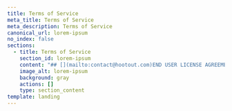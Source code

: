 ```yaml
---
title: Terms of Service
meta_title: Terms of Service
meta_description: Terms of Service
canonical_url: lorem-ipsum
no_index: false
sections:
  - title: Terms of Service
    section_id: lorem-ipsum
    content: "## [](mailto:contact@hootout.com)END USER LICENSE AGREEMENT AND TERMS OF SERVICE\n\nWe’ve drafted these Terms of Service (which we simply call the 'Terms') so that you’ll know the rules that govern our relationship with you. Although we have tried our best to strip the legalese from the Terms, there are places where these Terms may still read like a traditional contract. There’s a good reason for that: these Terms do indeed form a legally binding contract between you and Behtar Ads. So please read them carefully.\n\nBy using the Services, you agree to the Terms. Of course, if you don’t agree with them, then don’t use the Services.\n\nBehtar Ads is platform operated by KuchNaya TechnoLabs Private Limited (hereinafter referred to as \"KuchNaya TechnoLabs\" or \"Kuchnaya\" or\"Behtar Ads\" or\"we\" or\"us\" or\"our\"). KuchNaya TechnoLabs is a company registered under the Companies Act, 1956. Behtar Ads is a product of KuchNaya TechnoLabs. The registered office of KuchNaya TechnoLabs is at 127, Ashar Enclave, Kolshet Road, Thane, Maharashtra ­ 400607, India. The company registration number is U72900MH2011PTC21360\n\n## Our Service\n\nNo one under 13 is allowed to create an account or use the Services. We may offer additional Services with additional terms that may require you to be even older to use them. So please read all terms carefully.\n\nBy using the Services, you state that:\n\nYou are forming a binding contract with Behtar Ads\n\nYou will comply with these Terms and all applicable local, state, national and international laws, rules and regulations\n\nBehtar Ads reserves the right to modify this User Agreement and any Additional Terms, at any time without prior notice. Therefore, you should review this User Agreement and any Additional Terms on a regular and frequent basis.\n\nThe Service may contain links to third party websites that are not owned or controlled by YouTube. YouTube has no control over, and assumes no responsibility for, the content, privacy policies, or practices of any third party websites. In addition, YouTube will not and cannot censor or edit the content of any third­party site. By using the Service, you expressly relieve YouTube from any and all liability arising from your use of any third­party website\n\nIf you are using the Services on behalf of a business or some other entity, you state that you are authorised to grant all licences set out in these Terms and to agree to these Terms on behalf of the business or entity.\n\n## &#xA;Rights we grant you\n\nBehtar Ads grants you a personal, worldwide, royalty­free, non­assignable, non­exclusive, revocable and non sub­licensable licence to access and use the Services. This licence is for the sole purpose of letting you use and enjoy the Service's benefits in a way that these Terms and our usage policies, such as our ​Community ​Guidelines​, allow.\n\nAny software that we provide you may automatically download and install upgrades, updates or other new features. You may be able to adjust these automatic downloads through your device’s settings.\n\nYou may not copy, modify, distribute, sell or lease any part of our Services, nor may you reverse engineer or attempt to extract the source code of that software, unless applicable laws prohibit these restrictions or you have our written permission to do so.\n\n## Rights you grant us\n\nMany of our Services let you create, upload, post, send, receive and store content. When you do that, you retain whatever ownership rights in that content you had to begin with. But you grant us a licence to use that content. How broad that licence is depends on which Services you use and the Settings you have selected.\n\nFor all Services other than Live, Local, and any other crowdsourced Service, you grant Behtar Ads a worldwide, royaltyfree, sublicensable, and transferable licence to host, store, use, display, reproduce, modify, adapt, edit, publish, and distribute that content. This licence is for the limited purpose of operating, developing, providing, promoting, and improving the Services and researching and developing new ones.\n\nBecause Live, Local, and any other crowdsourced Services are public by nature and record matters of public interest, the licence you grant us for content submitted to those Services is broader. In addition to the rights you grant us in connection with other Services, you also grant us a perpetual licence to create derivative works from, promote, exhibit, broadcast, syndicate, publicly perform and publicly display content submitted to Live, Local or any other crowdsourced Services in any form and in any and all media or distribution methods (now known or later developed). To the extent it's necessary, you also grant Behtar Ads and our business partners the unrestricted, worldwide, perpetual right and licence to use your name, likeness and voice solely in Live, Local or other crowdsourced content that you appear in, create, upload, post or send. This means, among other things, that you will not be entitled to any compensation from Behtar Ads or our business partners if your name, likeness or voice is conveyed through Live, Local or other crowdsourced Services.\n\nYou agree not to circumvent, disable or otherwise interfere with security related features of theService or features that prevent or restrict use or copying of any Content or enforce limitations on use of the Service or the Content therein\n\nFor more information about how to tailor who can watch your content, please take a look at our privacy policy\n\nThough we’re not required to do so, we may access, review, screen and delete your content at any time and for any reason, including if we think your content violates these Terms. However, you alone remain responsible for the content you create, upload, post, send or store through the Service.\n\nThe Services may contain advertisements. In consideration for Behtar Ads letting you access and use the Services, you agree that Hooout, its affiliates, and thirdparty partners may place advertising on the Services.\n\nWe always love to hear from our users. But if you volunteer feedback or suggestions, just know that we can use your ideas without compensating you.\n\n## The content of others\n\nMuch of the content on our Services is produced by users, publishers and other third parties. Whether that content is posted publicly or sent privately, the content is the sole responsibility of the person or organisation that submitted it. Although Behtar Ads reserves the right to review all content that appears on the Services and to remove any content that violates these Terms, we do not necessarily review all of it. So we cannot – and do not – take responsibility for any content that others provide through the Services.\n\nThrough these Terms and our Community Guidelines , we make clear that we don't want the Services to be put to bad uses. But because we don't review all content, we cannot guarantee that content on the Services will always conform to our Terms or Guidelines.\n\n## Privacy\n\nYour privacy matters to us. You can learn how we handle your information when you use our Services by reading our privacy policy . We encourage you to give the privacy policy a careful look because, by using our Services, you agree that Behtar Ads can collect, use and transfer your information consistent with that policy.\n\n## Respecting other people’s rights\n\nBehtar Ads respects the rights of others. And so should you. You therefore may not upload, post, send or store content that:\n\nviolates or infringes someone else’s rights of publicity, privacy, copyright, trademark or other intellectual property right; bullies, harasses or intimidates;\n\ndefames; or\n\nspams or solicits Behtar Ads's users.\n\nYou must also respect Behtar Ads’s rights. These Terms do not grant you any right to:\n\nuse branding, logos, designs, photographs, videos or any other materials used in our Services;\n\ncopy, archive, download, upload, distribute, syndicate, broadcast, perform, display, make available, or otherwise use any portion of the Services or the content on the Services except as described in these Terms;\n\nuse the Services or any content on the Services for any commercial purposes without our consent.\n\nUsing any other Trademark or protected content (in form of photo, audio or video) which you have no right to copy, use or distribute\n\nWe reserve the right to remove your content for infringing someone else's copyright\n\nIn short: you may not use the Services or the content on the Services in ways that are not authorised by these Terms. Nor may you help or enable anyone else to do so.\n\n## Copyright Policy\n\nBehtar Ads respect the Copyright Act. We therefore take reasonable steps to expeditiously remove from our Services any infringing material that we become aware of. And if Behtar Ads becomes aware that one of its users has repeatedly infringed copyrights, we will take reasonable steps within our power to terminate the user's account.\n\nIf you believe that anything on the Services infringes a copyright that you own or control, you may mail us or you may file a notice with our designated agent:\n\n'KuchNaya TechnoLabs, 127 - Ashar Enclave, Kolshet Road, Thane, Maharashtra - 400607, India.'\r\nEmail : support@behtarads.com\n\nIf you file a notice with our Copyright Agent,That means the notice must:\n\ncontain the physical or electronic signature of a person authorised to act on behalf of the copyright owner;\n\nidentify the copyrighted work claimed to have been infringed;\n\nidentify the material that is claimed to be infringing or to be the subject of infringing activity and that is to be removed, or access to which is to be disabled, and information reasonably sufficient to let us locate the material;\n\nprovide your contact information, including your address, telephone number and an email address;\n\nprovide a personal statement that you have a belief in good faith that the use of the material in the manner complained of is not authorized by the copyright owner, its agent, or the law; and\n\nprovide a statement that the information in the notification is accurate and, under penalty of perjury, that you are authorised to act on behalf of the copyright owner.\n\n## &#xD;&#xA;Safety\n\nWe try hard to keep our Services a safe place for all users. But we can’t guarantee it. That’s where you come in. By using the Services, you agree that:\n\nYou will not use the Services for any purpose that is illegal or prohibited in these Terms.\n\nYou will not use any robot, spider, crawler, scraper, or other automated means or interface to access the Services or extract other user's information.\n\nYou will not use or develop any thirdparty applications that interact with the Services or other users' content or information without our written consent.\n\nYou will not use the Services in a way that could interfere with, disrupt, affect negatively or inhibit other users from fully enjoying the Services or that could damage, disable, overburden or impair the functioning of the Services.\n\nYou will not use or attempt to use another user’s account, username or password without their permission.\n\nYou will not solicit login credentials from another user.\n\nYou will not post content that contains pornography, graphic violence, threats, hate speech or incitements to violence.\n\nYou will not upload viruses or other malicious code or otherwise compromise the security of the Services.\n\nYou will not attempt to circumvent any contentfiltering techniques we employ or attempt to access areas or features of the Services that you are not authorised to access.\n\nYou will not probe, scan or test the vulnerability of our Services or any system or network.\n\nYou will not encourage or promote any activity that violates these Terms.\n\nWe also care about your safety while using our Services. So do not use our Services in a way that would distract you from obeying traffic or safety laws. And never put yourself or others in harm’s way just to capture a content (any photo, video, audio or text) in Behtar Ads.\n\n## Your account\n\nYou are responsible for any activity that occurs in your account. So it’s important that you keep your account secure. One way to do that is to select a strong password that you don’t use for any other account.\n\nBy using the Services, you agree that, in addition to exercising common sense:\n\nYou will not create more than one account for yourself.\rYou will not create another account if we have already disabled your account, unless you have our written permission to do so.\n\nYou will not buy, sell, rent or lease access to your Behtar Ads account, Live, Post, Message,Content , a Behtar Ads username or a friend link without our written permission.\n\nYou will not share your password.\n\nYou will not log in or attempt to access the Services through unauthorised thirdparty applications or clients.\n\nIf you think that someone has gained access to your account, please reach out immediately to by mail at support@behtarads.com\n\n## &#xD;&#xA;User Content\n\nDefinition “ User Content ” means any content that Users upload, post or transmit (collectively, “ Post ”) to or through the Service including, without limitation, any text, photographs, User Videos or sound recordings and the musical works embodied therein, Broadcast Content, and any other works subject to protection under the laws of the country where our company resides or any other jurisdiction, including, but not limited to, patent, trademark, trade secret, and copyright laws, and excludes any and all Company Content (including, without limitation, any SR Samples incorporated into the Company Videos).\n\nScreening User Content The Company offers Users the ability to submit User Content to or transmit through the Service. The Company does not pre-screen any User Content, but reserves the right to remove, disallow, block or delete any User Content in its sole discretion. In addition, we have the right – but not the obligation – in our sole discretion to remove, disallow, block or delete any User Content (i) that we consider to violate this EULA, applicable law or otherwise constitute Objectionable Content (defined in Section 5.i below); or (ii) in response to complaints from other Users or licensors of any Company Content, with or without notice and without any liability to you. As a result, we recommend that you save copies of any User Videos that you Post to the Service on your personal device(s) in the event that you want to ensure that you have permanent access to copies of such User Videos. The Company does not guarantee the accuracy, integrity, appropriateness or quality of any User Content, and under no circumstances will the Company be liable in any way for any User Content.\n\nIntellectual Property Rights . SUBJECT TO ANY THIRD PARTY RIGHTS IN ANY PREEXISTING CONTENT INCLUDED WITHIN YOUR USER CONTENT, INCLUDING COMPANY CONTENT, YOU RETAIN OWNERSHIP OF ANY RIGHTS YOU MAY HAVE IN YOUR USER CONTENT AND SUBMITTING YOUR USER CONTENT TO THE SERVICE DOES NOT TRANSFER OWNERSHIP OF YOUR RIGHTS. NOTWITHSTANDING THE FOREGOING, YOU ACKNOWLEDGE AND AGREE THAT NO USER VIDEO WILL BE CONSIDERED TO BE A SEPARATE COPYRIGHTABLE WORK AND ALL RIGHTS IN EACH USER VIDEO WILL REMAIN WITH THE OWNERS OF THE CONTENT USED TO CREATE SUCH USER VIDEO.\n\nLicenses to User Content . You hereby grant the Company an unrestricted, assignable, sublicensable, revocable, royalty-free license throughout the universe to reproduce, distribute, publicly display, communicate to the public, publicly perform (including by means of digital audio transmissions and on a through-to-the-audience basis), make available, create derivative works from, retransmit from External Sites (except with respect to Broadcast Content), and otherwise exploit and use (collectively, “ Use ”) all User Content you Post to or through the Service by any means and through any media and formats now known or hereafter developed, for the purposes of (i) advertising, marketing, and promoting the Company and the Service; (ii) displaying and sharing your User Content to other Users of the Service; (iii) providing the Service as authorized by this EULA; and (iv) sublicensing Editors the appropriate rights to enable them to create Collaborative UGVs that incorporate any of your User Content as permitted by this EULA. If you terminate this EULA or remove any of your User Content from the Service after it has been included within a Collaborative UGV, then your license grant with respect to your User Content included within such Collaborative UGV is perpetual and irrevocable. You further grant the Company a royalty-free license to use your user name, image, voice, and likeness to identify you as the source of any of your User Content. You must not post any User Content on or through the Service or transmit to the Company any User Content that you consider to be confidential or proprietary. Any User Content posted by you to or through the Service or transmitted to the Company will be considered non-confidential and non-proprietary, and treated as such by the Company, and may be used by the Company in accordance with this EULA without notice to you and without any liability to the Company. For the avoidance of doubt, the rights granted in the preceding sentences of this Section include, but are not limited to, the right to reproduce sound recordings (and make mechanical reproductions of the musical works embodied in such sound recordings), and publicly perform and communicate to the public sound recordings (and the musical works embodied therein), all on a royalty-free basis. This means that you are granting the Company the right to Use your User Content without the obligation to pay royalties to any third party, including, but not limited to, a sound recording copyright owner ( e.g. , a record label), a musical work copyright owner ( e.g. , a music publisher), a performing rights organization ( e.g. , ASCAP, BMI, SESAC, etc.) (a “ PRO ”), a sound recording PRO ( e.g. , SoundExchange), any unions or guilds, and engineers, producers or other royalty participants involved in the creation of User Content.\n\nYou Must Have Rights to the Content You Post . You must not Post any User Content to the Service if you are not the copyright owner of or are not fully authorized to grant rights in all of the elements of the User Content you intend to Post to the Service. In addition, if you only own the rights in and to a sound recording, but not to the underlying musical works embodied in such sound recordings, then you must not Post such sound recordings to the Service unless you have all necessary rights, authorizations, and permissions with respect to such embedded musical works that grant you sufficient rights to grant the licenses to the Company under these Terms. You represent and warrant that: (i) you own the User Content Posted by you on or through the Service or otherwise have the right to grant the license set forth in these Terms; (ii) the Posting and Use of your User Content on or through the Service does not violate the privacy rights, publicity rights, copyrights, contract rights, intellectual property rights, or any other rights of any person, including, but not limited to, the rights of any person visible in any of your User Content; (iii) the Posting of your User Content on the Service will not require us to obtain any further licenses from or pay any royalties, fees, compensation or other amounts or provide any attribution to any third parties; and (iv) the Posting of your User Content on the Service does not result in a breach of contract between you and a third party. You agree to pay all monies owing to any person as a result of Posting your User Content on the Service.\n\nSpecific Rules for Musical Works and for Recording Artists . If you are a composer or author of a musical work and are affiliated with a PRO, then you must notify your PRO of the royalty-free license you grant through this EULA to us. You are solely responsible for ensuring your compliance with the relevant PRO’s reporting obligations. If you have assigned your rights to a music publisher, then you must obtain the consent of such music publisher to grant the royalty-free license(s) set forth in this EULA or have such music publisher enter into this Agreement with us. Just because you authored a musical work ( e.g. , wrote a song) does not mean you have the right to grant us the licenses in this EULA. If you are a recording artist under contract with a record label, then you are solely responsible for ensuring that your use of the Service is in compliance with any contractual obligations you may have to your record label, including if you create any new recordings through the Service that may be claimed by your label.\n\nThrough-To-The-Audience Rights . All of the rights you grant in this EULA are provided on a through-to-the-audience basis, meaning the owners or operators of External Sites will not have any separate liability to you or any other third party for User Content Posted or Used on such External Sites via the Service.\n\nWaiver of Rights to User Content . By Posting User Content to or through the Service, you waive any rights to prior inspection or approval of any marketing or promotional materials related to such User Content. You also waive any and all rights of privacy, publicity, or any other rights of a similar nature in connection with your User Content, or any portion thereof. To the extent any moral rights are not transferable or assignable, you hereby waive and agree never to assert any and all moral rights, or to support, maintain or permit any action based on any moral rights that you may have in or with respect to any User Content you Post to or through the Service.\n\nObjectionable Content . You are not permitted to and agree not to Post any User Content to the Service that is or could be interpreted to be (i) abusive, bullying, defamatory, harassing, harmful, hateful, inaccurate, infringing, libelous, objectionable, obscene, offensive, pornographic, shocking, threatening, unlawful, violent, or vulgar, (ii) promoting any product, good or service, or bigotry, discrimination, hatred, intolerance, racism, or inciting violence (including suicide), or (iii) with respect to SR Samples (and, for the avoidance of doubt, the musical works embodied therein), making a political message for or against any person, party, political belief or issue, of a religious nature, or harshly critical of any SR Samples, the copyright owner(s) thereof, or any author, contributor or royalty participant of an SR Sample, in each of clauses (i), (ii) and (iii) of this Section, as the Company may determine in its sole and absolute discretion (collectively, “ Objectionable Content ”). The Posting of any Objectionable Content may subject you to third party claims and none of the rights granted to you in this EULA may be raised as a defense against any third party claims arising from your Posting of Objectionable Content. You also agree not to use the Service for illegal or unlawful purposes, including, without limitation, to stalk any other User. If you encounter any Objectionable Content on the Service, then please immediately email the Company at legal@musical.ly or inform us through the functionality offered on the Service. You acknowledge and agree that the Company provides you the right to report Objectionable Content as a courtesy, and the Company has no obligation to remove or take any other action with respect to any Objectionable Content on the Service that you report to us. The Company may terminate, suspend, warn or take other appropriate actions against Users for Posting Objectionable Content to the Service, including, but not limited to, the removal of all User Content uploaded to the Service by a User.\n\nConsent to Use of Data . You understand and agree that the Company may collect and use technical data and related information, including, but not limited to, data from audio files resident on your device (e.g., we may scan sound recordings for metadata), your device’s UDID, and other technical information about your device, system and application software, and peripherals, that is gathered periodically to facilitate the provision of software updates, product support and other services, such as the Audible Magic content identification feature, to you related to the Service.\n\nEndorsements . Notwithstanding any other provision of this EULA, you represent and warrant that you will comply with all laws and regulations regarding endorsements or testimonials made by you in any User Content, including that you will (i) make only accurate statements that represent your genuine experience with any product, good or service and (ii) make all required disclosures pursuant to the Federal Trade Commission’s (“ FTC ”) Guides Concerning the Use of Endorsements and Testimonials in Advertising, as such Guides may be amended from time-to-time by the Federal Trade Commission. Follow this link for further information on complying with the FTC’s guidance: https://www.ftc.gov/sites/default/files/documents/one-stops/advertisement-endorsements/091005revisedendorsementguides.pdf .\n\nNo Liability . For the avoidance of doubt, the Company will not be liable for any unauthorized use of User Content by any User.\n\n## Purchases and payments\n\nWe may offer various virtual goods and services (all of which we call 'Virtual Products') that you can purchase and use through the Services. You don't own these Virtual Products; instead you buy a limited revocable licence to use them. You'll always be shown the price for Virtual Product before you complete a purchase. But Behtar Ads does not handle payments or payment processing for any purchases; those are handled by thirdparty payment providers or service providers (such as Apple's App Store and Google's Play Store, among others). Some thirdparty service providers may charge you sales tax, depending on where you live. Please check the thirdparty service provider's relevant terms for details.\n\nSubject to any applicable additional terms and conditions, all purchases are final and nonrefundable. And because our performance begins once you tap “Buy” and we give you immediate access to your purchase, you waive any right you may have under EU or other local law to cancel your purchase once it has been completed or to get a refund. BY ACCEPTING THESE TERMS, YOU AGREE THAT Behtar Ads IS NOT REQUIRED TO PROVIDE A REFUND FOR ANY REASON.\n\nSome of the Virtual Products we offer are for onetime use only, while others are for repeated use. But please note that 'repeated' does not mean 'forever.' We may change, modify or eliminate Virtual Products at any time, with or without notice. You agree that we will bear no liability to you or any third party if we do so. If we suspend or terminate your account, you will lose any Products you purchased through the Services.\n\nIt’s your sole responsibility to manage your purchases. If you are under 18 (or younger than the age of legal majority in your place of residence), you must obtain your parent's or guardian's consent before making any purchases.\n\nBehtar Ads does not transmit any funds and is not a moneyservices business. To the extent such functionality is made available in the Services, it is provided by an unaffiliated third party, and like any other thirdparty service, subject to that third party's separate terms of use.\n\n## Data charges and mobile phones\n\nYou are responsible for any mobile charges that you may incur for using our Services, including text messaging and data charges. If you’re unsure what those charges may be, you should ask your service provider before using the Services.\n\nIf you change or deactivate the mobile phone number that you used to create a Behtar Ads account, you must update your account information through Settings within 72 hours to prevent us from sending to someone else messages intended for you.\n\n## Thirdparty services\n\nIf you use a service, feature or functionality that is operated by a third party and made available through our Services (including Services we offer jointly with the third party), each party’s terms will govern the respective party’s relationship with you. Behtar Ads is not responsible or liable for those third party’s terms or actions taken under the third party’s terms.\n\n## Modifying the services and termination\n\nWe’re relentlessly improving our Services and creating new ones all the time. This means that we may add or remove features, products or functionalities and we may also suspend or stop the Services altogether. We may take any of these actions at any time and, when we do, we may not provide you with any notice beforehand.\n\nThough we hope you remain a lifelong Behtar Ads user, you can terminate these Terms at any time and for any reason by deleting your account.\n\nBehtar Ads may also terminate these Terms with you at any time, for any reason, and without advance notice. That means that we may stop providing you with any Services, or impose new or additional limits on your ability to use the Services. For example, we may deactivate your account due to prolonged inactivity and we may reclaim your username at any time for any reason.\n\n## Indemnity\n\nYou agree, to the extent permitted under applicable law, to indemnify, defend, and hold harmless Behtar Ads, our directors, officers, employees and affiliates from and against any and all complaints, charges, claims, damages, losses, costs, liabilities, and expenses (including attorneys' fees) due to, arising out of or relating in any way to: (a) your access to or use of the Services; (b) your content; and (c) your breach of these Terms.\n\n## Disclaimers\n\nWe try to keep the Services up and running and free of annoyances. But we make no promises that we will succeed.\n\nTHE SERVICES ARE PROVIDED 'AS IS' AND 'AS AVAILABLE' AND TO THE EXTENT PERMITTED BY APPLICABLE LAW WITHOUT WARRANTIES OF ANY KIND, EITHER EXPRESS OR IMPLIED, INCLUDING, BUT NOT LIMITED TO, IMPLIED WARRANTIES OF MERCHANTABILITY, FITNESS FOR A PARTICULAR PURPOSE, TITLE, AND NONINFRINGEMENT. IN ADDITION, THOUGH Behtar Ads ATTEMPTS TO PROVIDE A GOOD USER EXPERIENCE, WE DO NOT REPRESENT OR WARRANT THAT: (A) THE SERVICES WILL ALWAYS BE SECURE, ERROR FREE OR TIMELY; (B) THE SERVICES WILL ALWAYS FUNCTION WITHOUT DELAYS, DISRUPTIONS OR IMPERFECTIONS; OR (C) THAT ANY Behtar Ads CONTENT, USER CONTENT, OR INFORMATION YOU OBTAIN ON OR THROUGH THE SERVICES WILL BE TIMELY OR ACCURATE.\n\n## Limitation of liability\n\nTO THE MAXIMUM EXTENT PERMITTED BY LAW, Behtar Ads AND OUR MANAGING MEMBERS, SHAREHOLDERS, EMPLOYEES, AFFILIATES, LICENSORS AND SUPPLIERS WILL NOT BE LIABLE FOR ANY INDIRECT, INCIDENTAL, SPECIAL, CONSEQUENTIAL, PUNITIVE OR MULTIPLE DAMAGES OR ANY LOSS OF PROFITS OR REVENUES, WHETHER INCURRED DIRECTLY OR INDIRECTLY, OR ANY LOSS OF DATA, USE, GOODWILL OR OTHER INTANGIBLE LOSSES, RESULTING FROM: (A) YOUR ACCESS TO OR USE OF OR INABILITY TO ACCESS OR USE THE SERVICES; (B) THE CONDUCT OR CONTENT OF OTHER USERS OR THIRD PARTIES ON OR THROUGH THE SERVICES; OR (C) UNAUTHORISED ACCESS, USE OR ALTERATION OF YOUR CONTENT OR POSTS, EVEN IF Behtar Ads HAS BEEN ADVISED OF THE POSSIBILITY OF SUCH DAMAGES. IN NO EVENT WILL Behtar Ads’S AGGREGATE LIABILITY FOR ALL CLAIMS RELATING TO THE SERVICES EXCEED THE GREATER OF $100 USD OR THE AMOUNT YOU PAID Behtar Ads, IF ANY, IN THE LAST 12 MONTHS.\n\nSOME JURISDICTIONS DO NOT ALLOW THE EXCLUSION OR LIMITATION OF CERTAIN DAMAGES, SO SOME OR ALL OF THE EXCLUSIONS AND LIMITATIONS IN THIS SECTION MAY NOT APPLY TO YOU.\n\n## Arbitration, class waiver and jury waiver\n\nPLEASE READ THE FOLLOWING PARAGRAPHS CAREFULLY BECAUSE THEY REQUIRE YOU TO ARBITRATE DISPUTES WITH Behtar Ads AND LIMIT THE MANNER IN WHICH YOU CAN SEEK RELIEF FROM US.\n\n**Applicability of Arbitration Agreement.** All claims and disputes arising out of or relating to these Terms or the use of the Services that cannot be resolved in small claims court will be resolved by binding arbitration on an individual basis, except that you and Behtar Ads are not required to arbitrate any dispute in which either party seeks equitable relief for the alleged unlawful use of copyrights, trademarks, trade names, logos, trade secrets, or patents.\n\n**Additional rules for nonappearance arbitration.** If nonappearance arbitration is elected, the arbitration will be conducted by telephone, online, written submissions or any combination of the three; the specific manner will be chosen by the party initiating the arbitration. The arbitration will not involve any personal appearance by the parties or witnesses unless the parties mutually agree otherwise.\n\n**Authority of the arbitrator.** The arbitrator will decide the jurisdiction of the arbitrator and the rights and liabilities, if any, of you and Behtar Ads. The dispute will not be consolidated with any other matters or joined with any other cases or parties. The arbitrator will have the authority to grant motions dispositive of all or part of any claim or dispute. The arbitrator will have the authority to award monetary damages and to grant any nonmonetary remedy or relief available to an individual under applicable law, the arbitral forum’s rules and the Terms. The arbitrator will issue a written award and statement of decision describing the essential findings and conclusions on which the award is based, including the calculation of any damages awarded. The arbitrator has the same authority to award relief on an individual basis that a judge in a court of law would have. The award of the arbitrator is final and binding upon you and Behtar Ads.\n\n\\*\\*Waiver of jury trial. \\*\\*YOU AND Behtar Ads WAIVE ANY CONSTITUTIONAL AND STATUTORY RIGHTS TO GO TO COURT AND HAVE A TRIAL IN FRONT OF A JUDGE OR A JURY. You and Behtar Ads are instead electing to have claims and disputes resolved by arbitration. Arbitration procedures are typically more limited, more efficient and less costly than rules applicable in court and are subject to very limited review by a court. In any litigation between you and Behtar Ads over whether to vacate or enforce an arbitration award, YOU AND Behtar Ads WAIVE ALL RIGHTS TO A JURY TRIAL, and instead elect to have the dispute resolved by a judge.\n\n**Waiver of class or consolidated actions**. ALL CLAIMS AND DISPUTES WITHIN THE SCOPE OF THIS ARBITRATION AGREEMENT MUST BE ARBITRATED OR LITIGATED ON AN INDIVIDUAL BASIS AND NOT ON A CLASS BASIS. CLAIMS OF MORE THAN ONE CUSTOMER OR USER CANNOT BE ARBITRATED OR LITIGATED JOINTLY OR BE CONSOLIDATED WITH THOSE OF ANY OTHER CUSTOMER OR USER. If, however, this waiver of class or consolidated actions is deemed invalid or unenforceable, neither you nor we are entitled to arbitration: instead all claims and disputes will be resolved in a court as set out in section ‘Governing Laws and Jurisdiction’.\n\n\\*\\*Confidentiality. \\*\\*No part of the procedures will be open to the public or the media. All evidence discovered or submitted at the hearing is confidential and may not be disclosed, except by written agreement of the parties, under a court order or unless required by law. Notwithstanding the above, no party will be prevented from submitting to a court of law any information needed to enforce this arbitration agreement, to enforce an arbitration award or to seek injunctive or equitable relief.\n\n\\*\\*Right to waive. \\*\\*Any rights and limitations set out in this arbitration agreement may be waived by the party against whom the claim is asserted. Such waiver will not waive or affect any other portion of this arbitration agreement.\n\n\\*\\*Optout. \\*\\*You may opt out of this arbitration agreement. If you do so, neither you nor Behtar Ads can force the other to arbitrate. To opt out, you must notify Behtar Ads in writing no later than 30 days after first becoming subject to this arbitration agreement. Your notice must include your name and address, your Behtar Ads username and the email address you used to set up your Behtar Ads account (if you have one), and an unequivocal statement that you want to opt out of this arbitration agreement. You must send your optout notice to this address: KuchNaya TechnoLabs, 127-Ashar Enclave, Kolshet Road, Thane, Maharashtra - 400607, India\n\n\\*\\*Domestic Use.\\*\\*Behtar Ads makes no representation that the services are appropriate or available for use in locations outside India. Users who use the service from outside India do so at their own risk and initiative and must bear all responsibility for compliance with any applicable local laws.\n\n**Small claims court.** Notwithstanding the above, either you or Behtar Ads may bring an individual action in small claims court.\n\n**Arbitration Agreement survival.** This arbitration agreement will survive the termination of your relationship with Behtar Ads.\n\n## &#xD;&#xA;Governing Laws and Jurisdiction\n\nThis Service originates from the \\[Mumbai, Maharashtra]. This Agreement will be governed by the laws of the State of \\[Maharashtra] without regard to its conflict of law principles to the contrary. Neither you nor Behtar Ads will commence or prosecute any suit, proceeding or claim to enforce the provisions of this Agreement, to recover damages for breach of or default of this Agreement, or otherwise arising under or by reason of this Agreement, other than in courts located in State of \\[Maharashtra] India. By using this Service or our Products, you consent to the jurisdiction and venue of such courts in connection with any action, suit, proceeding or claim arising under or by reason of this Agreement. You hereby waive any right to trial by jury arising out of this Agreement and any related documents.\n\n## Severability\n\nIf any provision of these Terms is found unenforceable, then that provision will be severed from these Terms and not affect the validity and enforceability of any remaining provisions.\n\n## Additional terms for specific Services\n\nGiven the breadth of our Services, we sometimes need to craft additional terms and conditions for specific Services. Those additional terms and conditions, which will be available with the relevant Services, then become part of your agreement with us if you use those Services.\n\nNOTICE REGARDING APPLE . You acknowledge that this EULA is between you and the Company only, not with Apple, and Apple is not responsible for the Apps or the content thereof. Apple has no obligation whatsoever to furnish any maintenance and support services with respect to the Apps. In the event of any failure of the Apps to conform to any applicable warranty, then you may notify Apple and Apple will refund the purchase price for the relevant Apps to you; and, to the maximum extent permitted by applicable law, Apple has no other warranty obligation whatsoever with respect to the Apps. Apple is not responsible for addressing any claims by you or any third party relating to the Apps or your possession and/or use of the Apps, including, but not limited to: (i) product liability claims; (ii) any claim that the Apps fail to conform to any applicable legal or regulatory requirement; and (iii) claims arising under consumer protection or similar legislation. Apple is not responsible for the investigation, defense, settlement and discharge of any third party claim that the Apps or your possession and use of the Apps infringe that third party’s intellectual property rights. You agree to comply with any applicable third party terms, when using the Apps. Apple, and Apple’s subsidiaries, are third party beneficiaries of this EULA, and upon your acceptance of this EULA, Apple will have the right (and will be deemed to have accepted the right) to enforce this EULA against you as a third party beneficiary of this EULA. You hereby represent and warrant that (i) you are not located in a country that is subject to a U.S. Government embargo, or that has been designated by the U.S. Government as a “terrorist supporting” country; and (ii) you are not listed on any U.S. Government list of prohibited or restricted parties. If the Company provides a translation of the English language version of this EULA, the translation is provided solely for convenience, and the English version will prevail.\n\n## Final terms\n\nThese Terms make up the entire agreement between you and Behtar Ads and supersede any prior agreements.\n\nThese Terms do not create or confer any thirdparty beneficiary rights.\n\nIf we do not enforce a provision in these Terms, it will not be considered a waiver.\n\nWe reserve all rights not expressly granted to you.\n\nYou may not transfer any of your rights or obligations under these Terms without our consent.\n\nThese Terms were written in English and if the translated version of these Terms conflicts with the English version, the English version will control.\n\n## &#xD;&#xA;Contact us\n\nBehtar Ads welcomes comments, questions, concerns or suggestions. Please send feedback to us by email : support@behtarads.com\n"
    image_alt: lorem-ipsum
    background: gray
    actions: []
    type: section_content
template: landing
---
```

